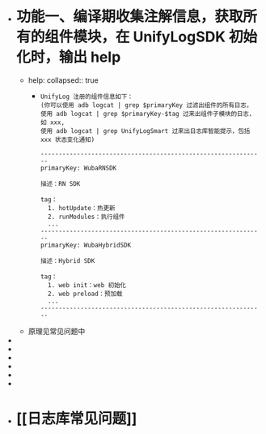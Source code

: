 - # 功能一、编译期收集注解信息，获取所有的组件模块，在 UnifyLogSDK 初始化时，输出 help
	- help:
	  collapsed:: true
		- ```
		  UnifyLog 注册的组件信息如下：
		  (你可以使用 adb logcat | grep $primaryKey 过滤出组件的所有日志，
		  使用 adb logcat | grep $primaryKey-$tag 过来出组件子模块的日志，如 xxx,
		  使用 adb logcat | grep UnifyLogSmart 过来出日志库智能提示，包括 xxx 状态变化通知)
		  
		  --------------------------------------------------------------
		  primaryKey: WubaRNSDK
		  
		  描述：RN SDK
		  
		  tag：
		    1. hotUpdate：热更新
		    2. runModules：执行组件
		    ...
		  --------------------------------------------------------------
		  primaryKey: WubaHybridSDK
		  
		  描述：Hybrid SDK
		  
		  tag：
		    1. web init：web 初始化
		    2. web preload：预加载
		    ...
		  --------------------------------------------------------------
		  ```
	- 原理见常见问题中
-
-
-
-
-
-
- # [[日志库常见问题]]